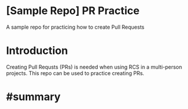 # [Sample Repo] PR Practice
A sample repo for practicing how to create Pull Requests

# Introduction
Creating Pull Requsts (PRs) is needed when using RCS in a multi-person projects.
This repo can be used to practice creating PRs.

#summary
=======